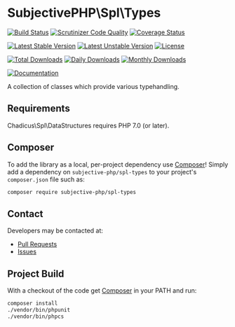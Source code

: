 # SubjectivePHP\Spl\Types

[![Build Status](https://travis-ci.org/subjective-php/spl-types.svg?branch=master)](https://travis-ci.org/subjective-php/spl-types)
[![Scrutinizer Code Quality](https://scrutinizer-ci.com/g/subjective-php/spl-types/badges/quality-score.png?b=master)](https://scrutinizer-ci.com/g/subjective-php/spl-types/?branch=master)
[![Coverage Status](https://coveralls.io/repos/github/subjective-php/spl-types/badge.svg?branch=master)](https://coveralls.io/github/subjective-php/spl-types?branch=master)

[![Latest Stable Version](https://poser.pugx.org/subjective-php/spl-types/v/stable)](https://packagist.org/packages/subjective-php/spl-types)
[![Latest Unstable Version](https://poser.pugx.org/subjective-php/spl-types/v/unstable)](https://packagist.org/packages/subjective-php/spl-types)
[![License](https://poser.pugx.org/subjective-php/spl-types/license)](https://packagist.org/packages/subjective-php/spl-types)

[![Total Downloads](https://poser.pugx.org/subjective-php/spl-types/downloads)](https://packagist.org/packages/subjective-php/spl-types)
[![Daily Downloads](https://poser.pugx.org/subjective-php/spl-types/d/daily)](https://packagist.org/packages/subjective-php/spl-types)
[![Monthly Downloads](https://poser.pugx.org/subjective-php/spl-types/d/monthly)](https://packagist.org/packages/subjective-php/spl-types)

[![Documentation](https://img.shields.io/badge/reference-phpdoc-blue.svg?style=flat)](http://www.pholiophp.org/subjective-php/spl-types)

A collection of classes which provide various typehandling.

## Requirements

Chadicus\Spl\DataStructures requires PHP 7.0 (or later).

## Composer
To add the library as a local, per-project dependency use [Composer](http://getcomposer.org)! Simply add a dependency on
`subjective-php/spl-types` to your project's `composer.json` file such as:
```sh
composer require subjective-php/spl-types
```
## Contact
Developers may be contacted at:

 * [Pull Requests](https://github.com/subjective-php/spl-types/pulls)
 * [Issues](https://github.com/subjective-php/spl-types/issues)

## Project Build
With a checkout of the code get [Composer](http://getcomposer.org) in your PATH and run:

```sh
composer install
./vendor/bin/phpunit
./vendor/bin/phpcs
```

